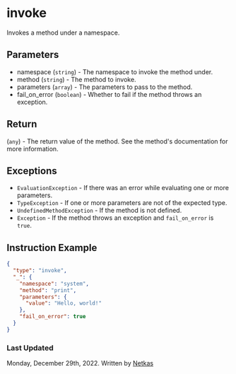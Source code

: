 # invoke

Invokes a method under a namespace.

## Parameters

* namespace (`string`) - The namespace to invoke the method under.
* method (`string`) - The method to invoke.
* parameters (`array`) - The parameters to pass to the method.
* fail_on_error (`boolean`) - Whether to fail if the method throws an exception.

## Return

(`any`) - The return value of the method. See the method's documentation for more information.

## Exceptions

* `EvaluationException` - If there was an error while evaluating one or more parameters.
* `TypeException` - If one or more parameters are not of the expected type.
* `UndefinedMethodException` - If the method is not defined.
* `Exception` - If the method throws an exception and `fail_on_error` is `true`.

## Instruction Example

```json
{
  "type": "invoke",
  "_": {
    "namespace": "system",
    "method": "print",
    "parameters": {
      "value": "Hello, world!"
    },
    "fail_on_error": true
  }
}
```

### Last Updated

Monday, December 29th, 2022.
Written by [Netkas](https://git.n64.cc/netkas)